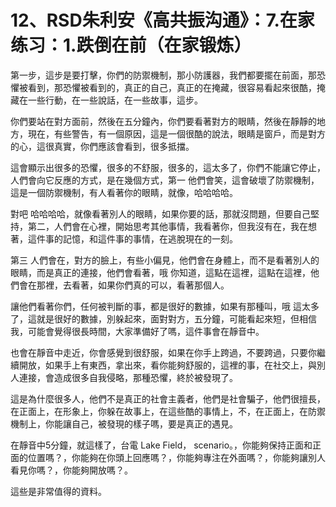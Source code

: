 # 12、RSD朱利安《高共振沟通》：7.在家练习：1.跌倒在前（在家锻炼）

第一步，這步是要打擊，你們的防禦機制，那小防護器，我們都要擺在前面，那恐懼被看到，那恐懼被看到的，真正的自己，真正的在掩藏，很容易看起來很酷，掩藏在一些行動，在一些說話，在一些故事，這步。

你們要站在對方面前，然後在五分鐘內，你們要看著對方的眼睛，然後在靜靜的地方，現在，有些警告，有一個原因，這是一個很酷的說法，眼睛是窗戶，而是對方的心，這很真實，你們應該會看到，很多抵擋。

這會顯示出很多的恐懼，很多的不舒服，很多的，這太多了，你們不能讓它停止，人們會向它反應的方式，是在幾個方式，第一 他們會笑，這會破壞了防禦機制，這是一個防禦機制，有人看著你的眼睛，就像，哈哈哈哈。

對吧 哈哈哈哈，就像看著別人的眼睛，如果你要的話，那就沒問題，但要自己堅持，第二，人們會在心裡，開始思考其他事情，我看著你，但我沒有在，我在想著，這件事的記憶，和這件事的事情，在逃脫現在的一刻。

第三 人們會在，對方的臉上，有些小偏見，他們會在身體上，而不是看著別人的眼睛，而是真正的連接，他們會看著，哦 你知道，這點在這裡，這點在這裡，他們會在那裡，去看著，如果你們真的可以，看著那個人。

讓他們看著你們，任何被判斷的事，都是很好的數據，如果有那種叫，哦 這太多了，這就是很好的數據，別躲起來，面對對方，五分鐘，可能看起來短，但相信我，可能會覺得很長時間，大家準備好了嗎，這件事會在靜音中。

也會在靜音中走近，你會感覺到很舒服，如果在你手上跨過，不要跨過，只要你繼續開放，如果手上有東西，拿出來，看你能夠舒服的，這裡的事，在社交上，與別人連接，會造成很多自我侵略，那種恐懼，終於被發現了。

這是為什麼很多人，他們不是真正的社會主義者，他們是社會騙子，他們很擅長，在正面上，在形象上，你躲在故事上，在這些酷的事情上，不，在正面上，在防禦機制上，你能讓自己，被發現的樣子嗎，要是真正的遇見。

在靜音中5分鐘，就這樣了，台電 Lake Field， scenario。，你能夠保持正面和正面的位置嗎？，你能夠在你頭上回應嗎？，你能夠專注在外面嗎？，你能夠讓別人看見你嗎？，你能夠開放嗎？。

這些是非常值得的資料。